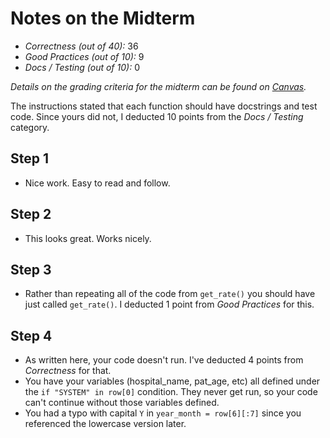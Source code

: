 # Notes on the Midterm

* _Correctness    (out of 40):_ 36
* _Good Practices (out of 10):_ 9
* _Docs / Testing (out of 10):_ 0

_Details on the grading criteria for the midterm can be found on [Canvas](https://canvas.slu.edu/courses/28045/rubrics/23671)._

The instructions stated that each function should have docstrings and test code. Since yours did not, I deducted 10 points from the _Docs / Testing_ category.

## Step 1
* Nice work. Easy to read and follow.

## Step 2
* This looks great. Works nicely.

## Step 3
* Rather than repeating all of the code from `get_rate()` you should have just called `get_rate()`. I deducted 1 point from _Good Practices_ for this.

## Step 4
* As written here, your code doesn't run. I've deducted 4 points from _Correctness_ for that.
* You have your variables (hospital_name, pat_age, etc) all defined under the `if "SYSTEM" in row[0]` condition. They never get run, so your code can't continue without those variables defined.
* You had a typo with capital `Y` in `year_month = row[6][:7]` since you referenced the lowercase version later.
